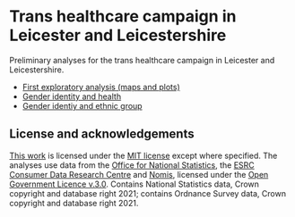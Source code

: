 # Trans healthcare campaign in Leicester and Leicestershire

Preliminary analyses for the trans healthcare campaign in Leicester and Leicestershire.

- [First exploratory analysis (maps and plots)](101-first-exploratory-analysis.html)
- [Gender identity and health](102-gender-health.html)
- [Gender identiy and ethnic group](103-gender-ethnic-group.html)


## License and acknowledgements

[This work](https://github.com/sdesabbata/trans-healthcare) is licensed under the [MIT license](https://github.com/sdesabbata/trans-healthcare?tab=MIT-1-ov-file#readme) except where specified. The analyses use data from the [Office for National Statistics](https://geoportal.statistics.gov.uk/), the [ESRC Consumer Data Research Centre](https://data.cdrc.ac.uk/) and [Nomis](https://www.nomisweb.co.uk/), licensed under the [Open Government Licence v.3.0](http://www.nationalarchives.gov.uk/doc/open-government-licence/version/3/). Contains National Statistics data, Crown copyright and database right 2021; contains Ordnance Survey data, Crown copyright and database right 2021.